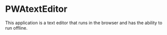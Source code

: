 # PWAtextEditor
This application is a text editor that runs in the browser and has the ability to run offline.
